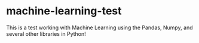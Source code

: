 # machine-learning-test
This is a test working with Machine Learning using the Pandas, Numpy, and several other libraries in Python!
